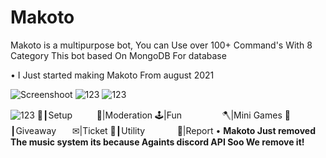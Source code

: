 # Makoto
Makoto is a multipurpose bot, You can Use over 100+ Command's With 8 Category This bot based On MongoDB For database

• I Just started making Makoto From august 2021 

![Screenshoot](https://media.discordapp.net/attachments/917654949637259264/947372211109503026/unknown.png?width=528&height=433)
![123](https://media.discordapp.net/attachments/947378894137356398/947379065218826240/unknown.png?width=265&height=170)
![123](https://media.discordapp.net/attachments/904265906224517131/947379388620623952/unknown.png?width=236&height=95)

![123](https://media.discordapp.net/attachments/947378350526201877/947380605409177620/unknown.png?width=1000&height=500)
💪┃Setupㅤㅤㅤ📢|Moderation
🕹️|Funㅤㅤㅤㅤㅤ🪓|Mini Games
🎉┃Giveawayㅤㅤ✉|Ticket
🔨┃Utilityㅤㅤㅤㅤ🚩|Report
• **Makoto Just removed The music system its because Againts discord API Soo We remove it!**
